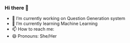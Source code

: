 ### Hi there 👋

- 🔭 I’m currently working on Question Generation system
- 🌱 I’m currently learning Machine Learning
- 📫 How to reach me: 
- 😄 Pronouns: She/Her
